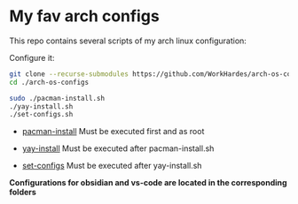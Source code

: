 # My fav arch configs

This repo contains several scripts of my arch linux configuration:

Configure it:

```bash
git clone --recurse-submodules https://github.com/WorkHardes/arch-os-configs
cd ./arch-os-configs

sudo ./pacman-install.sh
./yay-install.sh
./set-configs.sh
```

- [pacman-install](./pacman-install.sh)
  Must be executed first and as root

- [yay-install](./yay-install.sh)
  Must be executed after pacman-install.sh

- [set-configs](./set-configs.sh)
  Must be executed after yay-install.sh

**Configurations for obsidian and vs-code are located in the corresponding folders**
